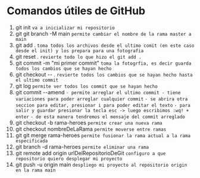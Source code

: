 # Comandos útiles de GitHub

1.  git init `va a inicializar mi repositorio`
2. git git branch -M main `permite cambiar el nombre de la rama master a main`
3.  git add . `toma todos los archivos desde el ultimo comit (en este caso desde el init) y los prepara para una fotografia`
4.  git reset . `revierte todo lo que hizo el git add .`
5.  git commit -m "mi primer commit" `toma la fotogrfia, es decir guarda todos los cambios que se hayan hecho`
6.  git checkout -- . `revierte todos los cambios que se hayan hecho hasta el ultimo commit`
7.  git log `permite ver todos los commit que se hayan hecho`
8.  git commit --amend 
    `- permite arreglar el ultimo commit - tiene variaciones para poder arreglar cualquier commit`
    `- se abrira otra seccion para editar, presionar i para poder editar el texto`
    `- para salir y guardar presionar la tecla esc -> luego escribimos :wq! + enter`
    `- de esta manera tendremos el mensaje del commit arreglado`
9.  git checkout -b rama-heroes `permite crear una nueva rama`
10.  git checkout nombreDeLaRama `permite moverse entre ramas`
11. git git merge rama-heroes `permite fusionar la rama actual a la rama especificada`
12. git branch -d rama-heroes `permite eliminar una rama`
13. git remote add origin urlDelRepositorioDeGit `configuro a que repositorio quiero desplegar mi proyecto`
14. git push -u origin main `despliego mi proyecto al repositorio origin en la rama main`

